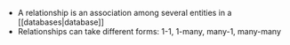 - A relationship is an association among several entities in a [[databases|database]]
- Relationships can take different forms: 1-1, 1-many, many-1, many-many